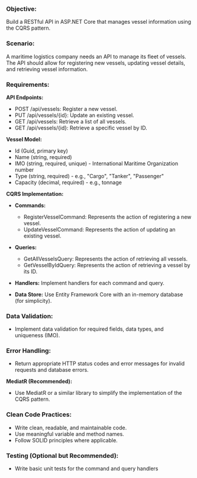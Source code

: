 ### **Objective:**

Build a RESTful API in ASP.NET Core that manages vessel information using the CQRS pattern.

### **Scenario:**

A maritime logistics company needs an API to manage its fleet of vessels. The API should allow for registering new vessels, updating vessel details, and retrieving vessel information.

### **Requirements:**

**API Endpoints:**

- POST /api/vessels: Register a new vessel.
- PUT /api/vessels/{id}: Update an existing vessel.
- GET /api/vessels: Retrieve a list of all vessels.
- GET /api/vessels/{id}: Retrieve a specific vessel by ID.

**Vessel Model:**

- Id (Guid, primary key)
- Name (string, required)
- IMO (string, required, unique) - International Maritime Organization number
- Type (string, required) - e.g., "Cargo", "Tanker", "Passenger"
- Capacity (decimal, required) - e.g., tonnage

**CQRS Implementation:**

- **Commands:**
    - RegisterVesselCommand: Represents the action of registering a new vessel.
    - UpdateVesselCommand: Represents the action of updating an existing vessel.

- **Queries:**
    - GetAllVesselsQuery: Represents the action of retrieving all vessels.
    - GetVesselByIdQuery: Represents the action of retrieving a vessel by its ID.
    
- **Handlers:** Implement handlers for each command and query.

- **Data Store:** Use Entity Framework Core with an in-memory database (for simplicity).

### **Data Validation:**

- Implement data validation for required fields, data types, and uniqueness (IMO).

### **Error Handling:**

- Return appropriate HTTP status codes and error messages for invalid requests and database errors.

**MediatR (Recommended):**

- Use MediatR or a similar library to simplify the implementation of the CQRS pattern.

### **Clean Code Practices:**

- Write clean, readable, and maintainable code.
- Use meaningful variable and method names.
- Follow SOLID principles where applicable.

### **Testing (Optional but Recommended):**

- Write basic unit tests for the command and query handlers
